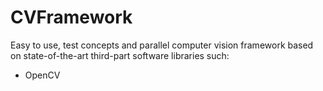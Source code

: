 # CVFramework
Easy to use, test concepts and parallel computer vision framework based on state-of-the-art third-part software libraries such:
- OpenCV
